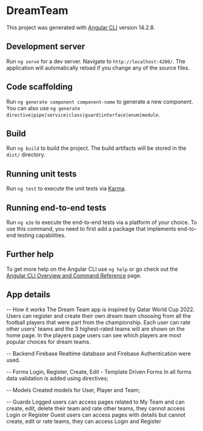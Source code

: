 # DreamTeam

This project was generated with [Angular CLI](https://github.com/angular/angular-cli) version 14.2.8.

## Development server

Run `ng serve` for a dev server. Navigate to `http://localhost:4200/`. The application will automatically reload if you change any of the source files.

## Code scaffolding

Run `ng generate component component-name` to generate a new component. You can also use `ng generate directive|pipe|service|class|guard|interface|enum|module`.

## Build

Run `ng build` to build the project. The build artifacts will be stored in the `dist/` directory.

## Running unit tests

Run `ng test` to execute the unit tests via [Karma](https://karma-runner.github.io).

## Running end-to-end tests

Run `ng e2e` to execute the end-to-end tests via a platform of your choice. To use this command, you need to first add a package that implements end-to-end testing capabilities.

## Further help

To get more help on the Angular CLI use `ng help` or go check out the [Angular CLI Overview and Command Reference](https://angular.io/cli) page.

## App details

-- How it works
The Dream Team app is inspired by Qatar World Cup 2022. Users can register and create their own dream team choosing from all the football players that were part from the championship. Each user can rate other users' teams and the 3 highest-rated teams will are shown on the home page. In the players page users can see which players are most popular choices for dream teams.

-- Backend
Firebase Realtime database and Firebase Authentication were used.

-- Forms
Login, Register, Create, Edit - Template Driven Forms
In all forms data validation is added using directives;

-- Models
Created models for User, Player and Team;

-- Guards
Logged users can access pages related to My Team and can create, edit, delete their team and rate other teams, they cannot access Login or Register
Guest users can access pages with details but cannot create, edit or rate teams, they can access Login and Register
